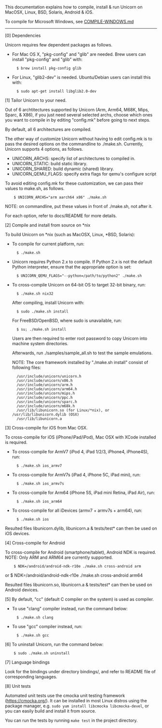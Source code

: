 This documentation explains how to compile, install & run Unicorn on MacOSX,
Linux, BSD, Solaris, Android & iOS.

To compile for Microsoft Windows, see [COMPILE-WINDOWS.md](COMPILE-WINDOWS.md)

----


[0] Dependencies

Unicorn requires few dependent packages as follows.

- For Mac OS X, "pkg-config" and "glib" are needed.
  Brew users can install "pkg-config" and "glib" with:

        $ brew install pkg-config glib

- For Linux, "glib2-dev" is needed.
  Ubuntu/Debian users can install this with:

        $ sudo apt-get install libglib2.0-dev



[1] Tailor Unicorn to your need.

Out of 6 archtitectures supported by Unicorn (Arm, Arm64, M68K, Mips, Sparc,
& X86), if you just need several selected archs, choose which ones you want
to compile in by editing "config.mk" before going to next steps.

By default, all 6 architectures are compiled.

The other way of customize Unicorn without having to edit config.mk is to
pass the desired options on the commandline to ./make.sh. Currently,
Unicorn supports 4 options, as follows.

  - UNICORN_ARCHS: specify list of architectures to compiled in.
  - UNICORN_STATIC: build static library.
  - UNICORN_SHARED: build dynamic (shared) library.
  - UNICORN_QEMU_FLAGS: specify extra flags for qemu's configure script

To avoid editing config.mk for these customization, we can pass their values to
make.sh, as follows.

        $ UNICORN_ARCHS="arm aarch64 x86" ./make.sh

NOTE: on commandline, put these values in front of ./make.sh, not after it.

For each option, refer to docs/README for more details.



[2] Compile and install from source on *nix

To build Unicorn on *nix (such as MacOSX, Linux, *BSD, Solaris):

- To compile for current platform, run:

        $ ./make.sh

- Unicorn requires Python 2.x to compile. If Python 2.x is not the default
    Python interpreter, ensure that the appropriate option is set:

        $ UNICORN_QEMU_FLAGS="--python=/path/to/python2" ./make.sh

- To cross-compile Unicorn on 64-bit OS to target 32-bit binary, run:

        $ ./make.sh nix32

  After compiling, install Unicorn with:

        $ sudo ./make.sh install

  For FreeBSD/OpenBSD, where sudo is unavailable, run:

        $ su; ./make.sh install

  Users are then required to enter root password to copy Unicorn into machine
  system directories.

  Afterwards, run ./samples/sample_all.sh to test the sample emulations.


  NOTE: The core framework installed by "./make.sh install" consist of
  following files:

        /usr/include/unicorn/unicorn.h
        /usr/include/unicorn/x86.h
        /usr/include/unicorn/arm.h
        /usr/include/unicorn/arm64.h
        /usr/include/unicorn/mips.h
        /usr/include/unicorn/ppc.h
        /usr/include/unicorn/sparc.h
        /usr/include/unicorn/m68k.h
        /usr/lib/libunicorn.so (for Linux/*nix), or /usr/lib/libunicorn.dylib (OSX)
        /usr/lib/libunicorn.a



[3] Cross-compile for iOS from Mac OSX.

To cross-compile for iOS (iPhone/iPad/iPod), Mac OSX with XCode installed is required.

- To cross-compile for ArmV7 (iPod 4, iPad 1/2/3, iPhone4, iPhone4S), run:

        $ ./make.sh ios_armv7

- To cross-compile for ArmV7s (iPad 4, iPhone 5C, iPad mini), run:

        $ ./make.sh ios_armv7s

- To cross-compile for Arm64 (iPhone 5S, iPad mini Retina, iPad Air), run:

        $ ./make.sh ios_arm64

- To cross-compile for all iDevices (armv7 + armv7s + arm64), run:

        $ ./make.sh ios

Resulted files libunicorn.dylib, libunicorn.a & tests/test* can then
be used on iOS devices.



[4] Cross-compile for Android

To cross-compile for Android (smartphone/tablet), Android NDK is required.
NOTE: Only ARM and ARM64 are currently supported.

        $ NDK=/android/android-ndk-r10e ./make.sh cross-android arm
or
        $ NDK=/android/android-ndk-r10e ./make.sh cross-android arm64

Resulted files libunicorn.so, libunicorn.a & tests/test* can then
be used on Android devices.



[5] By default, "cc" (default C compiler on the system) is used as compiler.

- To use "clang" compiler instead, run the command below:

        $ ./make.sh clang

- To use "gcc" compiler instead, run:

        $ ./make.sh gcc



[6] To uninstall Unicorn, run the command below:

        $ sudo ./make.sh uninstall



[7] Language bindings

Look for the bindings under directory bindings/, and refer to README file
of corresponding languages.



[8] Unit tests

Automated unit tests use the cmocka unit testing framework (https://cmocka.org/).
It can be installed in most Linux distros using the package manager, e.g.
`sudo yum install libcmocka libcmocka-devel`, or you can easily build and install it from source.

You can run the tests by running `make test` in the project directory.
